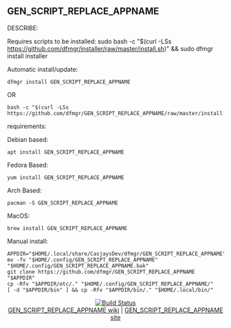 ## GEN_SCRIPT_REPLACE_APPNAME  
  
  DESCRIBE:  
  
Requires scripts to be installed: sudo bash -c "$(curl -LSs https://github.com/dfmgr/installer/raw/master/install.sh)" && sudo dfmgr install installer
  
Automatic install/update:
```shell
dfmgr install GEN_SCRIPT_REPLACE_APPNAME
```
OR
```shell
bash -c "$(curl -LSs https://github.com/dfmgr/GEN_SCRIPT_REPLACE_APPNAME/raw/master/install.sh)"
```
  
requirements:
  
Debian based:
```shell
apt install GEN_SCRIPT_REPLACE_APPNAME
```  

Fedora Based:
```shell
yum install GEN_SCRIPT_REPLACE_APPNAME
```  

Arch Based:
```shell
pacman -S GEN_SCRIPT_REPLACE_APPNAME
```  

MacOS:  
```shell
brew install GEN_SCRIPT_REPLACE_APPNAME
```
  
Manual install:  
  ```shell
APPDIR="$HOME/.local/share/CasjaysDev/dfmgr/GEN_SCRIPT_REPLACE_APPNAME"
mv -fv "$HOME/.config/GEN_SCRIPT_REPLACE_APPNAME" "$HOME/.config/GEN_SCRIPT_REPLACE_APPNAME.bak"
git clone https://github.com/dfmgr/GEN_SCRIPT_REPLACE_APPNAME "$APPDIR"
cp -Rfv "$APPDIR/etc/." "$HOME/.config/GEN_SCRIPT_REPLACE_APPNAME/"
[ -d "$APPDIR/bin" ] && cp -Rfv "$APPDIR/bin/." "$HOME/.local/bin/"
```
  
<p align=center>
   <a href="https://travis-ci.com/github/dfmgr/GEN_SCRIPT_REPLACE_APPNAME" target="_blank" rel="noopener noreferrer">
     <img src="https://travis-ci.com/dfmgr/GEN_SCRIPT_REPLACE_APPNAME.svg?branch=master" alt="Build Status"></a><br />
  <a href="https://wiki.archlinux.org/index.php/GEN_SCRIPT_REPLACE_APPNAME" target="_blank" rel="noopener noreferrer">GEN_SCRIPT_REPLACE_APPNAME wiki</a>  |  
  <a href="GEN_SCRIPT_REPLACE_APPNAME" target="_blank" rel="noopener noreferrer">GEN_SCRIPT_REPLACE_APPNAME site</a>
</p>  
